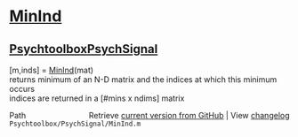 # [MinInd](MinInd)
## [Psychtoolbox](Psychtoolbox)[PsychSignal](PsychSignal)

[m,inds] = [MinInd](MinInd)(mat)  
returns minimum of an N-D matrix and the indices at which this minimum  
occurs  
indices are returned in a [\#mins x ndims] matrix  




<div class="code_header" style="text-align:right;">
  <span style="float:left;">Path&nbsp;&nbsp;</span> <span class="counter">Retrieve <a href=
  "https://raw.github.com/Psychtoolbox-3/Psychtoolbox-3/beta/Psychtoolbox/PsychSignal/MinInd.m">current version from GitHub</a> | View <a href=
  "https://github.com/Psychtoolbox-3/Psychtoolbox-3/commits/beta/Psychtoolbox/PsychSignal/MinInd.m">changelog</a></span>
</div>
<div class="code">
  <code>Psychtoolbox/PsychSignal/MinInd.m</code>
</div>

